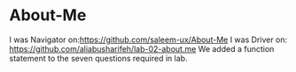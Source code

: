 # About-Me
I was Navigator on:https://github.com/saleem-ux/About-Me
I was Driver on: https://github.com/aliabusharifeh/lab-02-about.me
We added a function statement to the seven questions required in lab.
